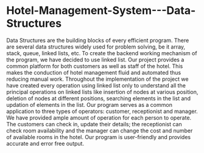 # Hotel-Management-System---Data-Structures
Data Structures are the building blocks of every efficient program. There are several
data structures widely used for problem solving, be it array, stack, queue, linked lists,
etc. To create the backend working mechanism of the program, we have decided to use
linked list. Our project provides a common platform for both customers as well as staff
of the hotel. This makes the conduction of hotel management fluid and automated thus
reducing manual work. Throughout the implementation of the project we have created
every operation using linked list only to understand all the principal operations on linked
lists like insertion of nodes at various position, deletion of nodes at different positions,
searching elements in the list and updation of elements in the list. Our program serves
as a common application to three types of operators: customer, receptionist and
manager. We have provided ample amount of operation for each person to operate.
The customers can check in, update their details; the receptionist can check room
availability and the manager can change the cost and number of available rooms in the
hotel. Our program is user-friendly and provides accurate and error free output.

